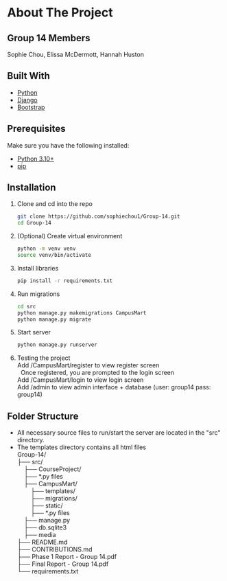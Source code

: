 # About The Project

## Group 14 Members
Sophie Chou, Elissa McDermott, Hannah Huston

## Built With
* [Python](https://www.python.org/)
* [Django](https://www.djangoproject.com/)
* [Bootstrap](https://getbootstrap.com)

## Prerequisites
Make sure you have the following installed:
* [Python 3.10+](https://www.python.org/downloads/)
* [pip](https://pip.pypa.io/en/stable/installation/)

## Installation
1. Clone and cd into the repo
   ```sh
   git clone https://github.com/sophiechou1/Group-14.git
   cd Group-14
   ```
2. (Optional) Create virtual environment
   ```sh
   python -m venv venv
   source venv/bin/activate
   ```
3. Install libraries
   ```sh
   pip install -r requirements.txt
   ```
4. Run migrations
   ```sh
   cd src
   python manage.py makemigrations CampusMart
   python manage.py migrate
   ```
6.  Start server
    ```sh
    python manage.py runserver
    ```
7. Testing the project  
   Add /CampusMart/register to view register screen  
   &nbsp; Once registered, you are prompted to the login screen  
   Add /CampusMart/login to view login screen  
   Add /admin to view admin interface + database (user: group14 pass: group14)  
   
## Folder Structure
* All necessary source files to run/start the server are located in the "src" directory.  
* The templates directory contains all html files  
Group-14/  
├── src/  
&nbsp;&nbsp;&nbsp;&nbsp;├── CourseProject/  
&nbsp;&nbsp;&nbsp;&nbsp;├── *.py files    
&nbsp;&nbsp;&nbsp;&nbsp;├── CampusMart/  
&nbsp;&nbsp;&nbsp;&nbsp;&nbsp;&nbsp;&nbsp;&nbsp;├── templates/  
&nbsp;&nbsp;&nbsp;&nbsp;&nbsp;&nbsp;&nbsp;&nbsp;├── migrations/  
&nbsp;&nbsp;&nbsp;&nbsp;&nbsp;&nbsp;&nbsp;&nbsp;├── static/  
&nbsp;&nbsp;&nbsp;&nbsp;&nbsp;&nbsp;&nbsp;&nbsp;├── *.py files  
&nbsp;&nbsp;&nbsp;&nbsp;├── manage.py  
&nbsp;&nbsp;&nbsp;&nbsp;├── db.sqlite3  
&nbsp;&nbsp;&nbsp;&nbsp;├── media    
├── README.md  
├── CONTRIBUTIONS.md  
├── Phase 1 Report - Group 14.pdf  
├── Final Report - Group 14.pdf    
└── requirements.txt  
